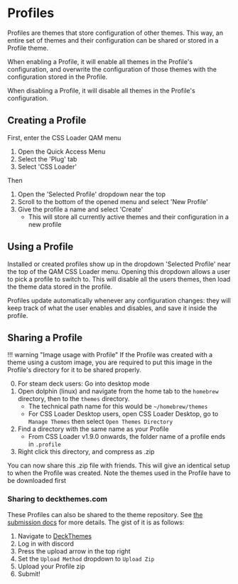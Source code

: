 # Profiles

Profiles are themes that store configuration of other themes. This way, an entire set of themes and their configuration can be shared or stored in a Profile theme.

When enabling a Profile, it will enable all themes in the Profile's configuration, and overwrite the configuration of those themes with the configuration stored in the Profile.

When disabling a Profile, it will disable all themes in the Profile's configuration.

## Creating a Profile

First, enter the CSS Loader QAM menu

1. Open the Quick Access Menu
2. Select the 'Plug' tab
3. Select 'CSS Loader'

Then

1. Open the 'Selected Profile' dropdown near the top
2. Scroll to the bottom of the opened menu and select 'New Profile'
3. Give the profile a name and select 'Create'
    - This will store all currently active themes and their configuration in a new profile

## Using a Profile

Installed or created profiles show up in the dropdown 'Selected Profile' near the top of the QAM CSS Loader menu. Opening this dropdown allows a user to pick a profile to switch to. This will disable all the users themes, then load the theme data stored in the profile.

Profiles update automatically whenever any configuration changes: they will keep track of what the user enables and disables, and save it inside the profile.

## Sharing a Profile

!!! warning "Image usage with Profile"
    If the Profile was created with a theme using a custom image, you are required to put this image in the Profile's directory for it to be shared properly.

0. For steam deck users: Go into desktop mode
1. Open dolphin (linux) and navigate from the home tab to the `homebrew` directory, then to the `themes` directory. 
    - The technical path name for this would be `~/homebrew/themes`
    - For CSS Loader Desktop users, open CSS Loader Desktop, go to `Manage Themes` then select `Open Themes Directory`
2. Find a directory with the same name as your Profile
    - From CSS Loader v1.9.0 onwards, the folder name of a profile ends in `.profile`
3. Right click this directory, and compress as .zip

You can now share this .zip file with friends. This will give an identical setup to when the Profile was created. Note the themes used in the Profile have to be downloaded first

### Sharing to deckthemes.com
These Profiles can also be shared to the theme repository. See [the submission docs](/Submission#zip) for more details. The gist of it is as follows:

1. Navigate to [DeckThemes](https://deckthemes.com/submit)
2. Log in with discord
3. Press the upload arrow in the top right
4. Set the `Upload Method` dropdown to `Upload Zip`
5. Upload your Profile zip
6. Submit!